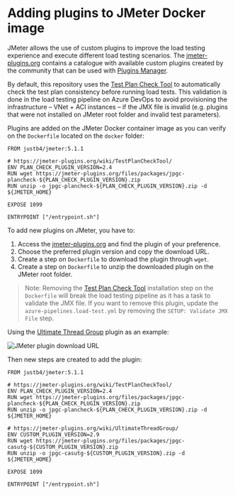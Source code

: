 # Adding plugins to JMeter Docker image

JMeter allows the use of custom plugins to improve the load testing experience and execute different load testing scenarios. The [jmeter-plugins.org](https://jmeter-plugins.org/) contains a catalogue with available custom plugins created by the community that can be used with [Plugins Manager](https://jmeter-plugins.org/wiki/PluginsManager/).

By default, this repository uses the [Test Plan Check Tool](https://jmeter-plugins.org/wiki/TestPlanCheckTool/) to automatically check the test plan consistency before running load tests. This validation is done in the load testing pipeline on Azure DevOps to avoid provisioning the infrastructure – VNet + ACI instances – if the JMX file is invalid (e.g. plugins that were not installed on JMeter root folder and invalid test parameters).

Plugins are added on the JMeter Docker container image as you can verify on the `Dockerfile` located on the `docker` folder:

```docker
FROM justb4/jmeter:5.1.1

# https://jmeter-plugins.org/wiki/TestPlanCheckTool/
ENV PLAN_CHECK_PLUGIN_VERSION=2.4
RUN wget https://jmeter-plugins.org/files/packages/jpgc-plancheck-${PLAN_CHECK_PLUGIN_VERSION}.zip
RUN unzip -o jpgc-plancheck-${PLAN_CHECK_PLUGIN_VERSION}.zip -d ${JMETER_HOME}

EXPOSE 1099

ENTRYPOINT ["/entrypoint.sh"]
```

To add new plugins on JMeter, you have to:

1. Access the [jmeter-plugins.org](https://jmeter-plugins.org/) and find the plugin of your preference.
2. Choose the preferred plugin version and copy the download URL.
3. Create a step on `Dockerfile` to download the plugin through `wget`.
4. Create a step on `Dockerfile` to unzip the downloaded plugin on the JMeter root folder.

> Note: Removing the [Test Plan Check Tool](https://jmeter-plugins.org/wiki/TestPlanCheckTool/) installation step on the `Dockerfile` will break the load testing pipeline as it has a task to validate the JMX file. If you want to remove this plugin, update the `azure-pipelines.load-test.yml` by removing the `SETUP: Validate JMX File` step.

Using the [Ultimate Thread Group](https://jmeter-plugins.org/wiki/UltimateThreadGroup/) plugin as an example:

![JMeter plugin download URL](./img/jmeter-plugin.jpg)

Then new steps are created to add the plugin:

```docker
FROM justb4/jmeter:5.1.1

# https://jmeter-plugins.org/wiki/TestPlanCheckTool/
ENV PLAN_CHECK_PLUGIN_VERSION=2.4
RUN wget https://jmeter-plugins.org/files/packages/jpgc-plancheck-${PLAN_CHECK_PLUGIN_VERSION}.zip
RUN unzip -o jpgc-plancheck-${PLAN_CHECK_PLUGIN_VERSION}.zip -d ${JMETER_HOME}

# https://jmeter-plugins.org/wiki/UltimateThreadGroup/
ENV CUSTOM_PLUGIN_VERSION=2.9
RUN wget https://jmeter-plugins.org/files/packages/jpgc-casutg-${CUSTOM_PLUGIN_VERSION}.zip
RUN unzip -o jpgc-casutg-${CUSTOM_PLUGIN_VERSION}.zip -d ${JMETER_HOME}

EXPOSE 1099

ENTRYPOINT ["/entrypoint.sh"]
```
